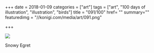 +++
date = 2018-01-09
categories = ["art"]
tags = ["art", "100 days of illustration", "illustration", "birds"]
title = "091/100"
href= ""
summary=""
featuredimg = "//konigi.com/media/art/091.png"

+++

<img src="//konigi.com/media/art/091.png" />

Snowy Egret
